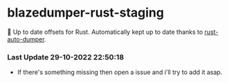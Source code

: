 # blazedumper-rust-staging

🚀 Up to date offsets for Rust. Automatically kept up to date thanks to [rust-auto-dumper](https://github.com/Akandesh/rust-auto-dumper).


### Last Update 29-10-2022 22:50:18
- If there's something missing then open a issue and i'll try to add it asap.